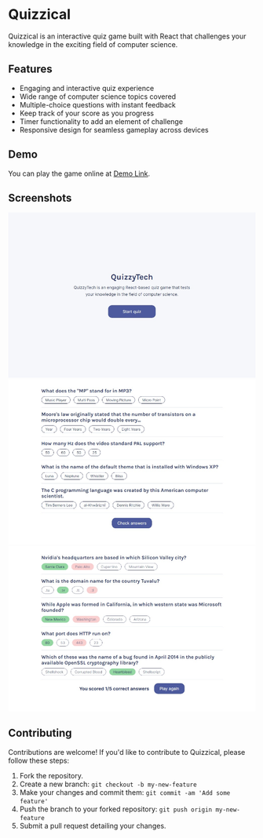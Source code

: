 # Quizzical

Quizzical is an interactive quiz game built with React that challenges your knowledge in the exciting field of computer science.

## Features

- Engaging and interactive quiz experience
- Wide range of computer science topics covered
- Multiple-choice questions with instant feedback
- Keep track of your score as you progress
- Timer functionality to add an element of challenge
- Responsive design for seamless gameplay across devices

## Demo

You can play the game online at [Demo Link](https://ephemeral-dango-d6fa81.netlify.app/).

## Screenshots

![Quizzical Screenshot 1](/screenshots/intro.jpg)
![Quizzical Screenshot 2](/screenshots/questions.jpg)
![Quizzical Screenshot 3](/screenshots/answers.jpg)

## Contributing

Contributions are welcome! If you'd like to contribute to Quizzical, please follow these steps:

1. Fork the repository.
2. Create a new branch: `git checkout -b my-new-feature`
3. Make your changes and commit them: `git commit -am 'Add some feature'`
4. Push the branch to your forked repository: `git push origin my-new-feature`
5. Submit a pull request detailing your changes.

